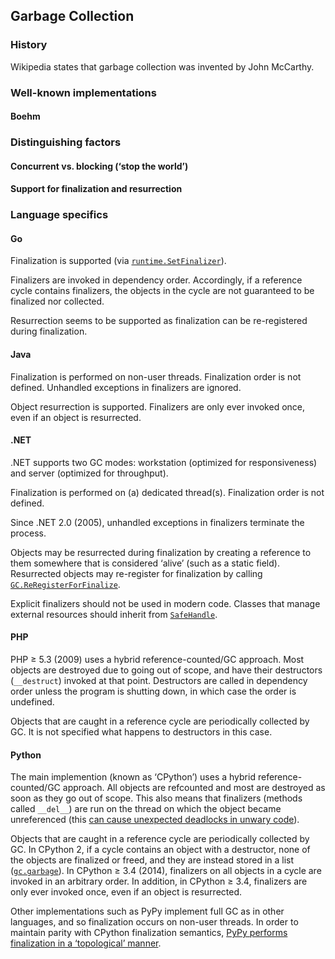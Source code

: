 ## Garbage Collection

### History

Wikipedia states that garbage collection was invented by John McCarthy.

### Well-known implementations

#### Boehm

### Distinguishing factors

#### Concurrent vs. blocking (‘stop the world’)

#### Support for finalization and resurrection

### Language specifics

#### Go

Finalization is supported (via [`runtime.SetFinalizer`](https://golang.org/pkg/runtime/#SetFinalizer)).

Finalizers are invoked in dependency order. Accordingly, if a reference cycle contains finalizers, the objects in the cycle are not guaranteed to be finalized nor collected.

Resurrection seems to be supported as finalization can be re-registered during finalization.

#### Java

Finalization is performed on non-user threads. Finalization order is not defined. Unhandled exceptions in finalizers are ignored.

Object resurrection is supported. Finalizers are only ever invoked once, even if an object is resurrected.

#### .NET

.NET supports two GC modes: workstation (optimized for responsiveness) and server (optimized for throughput). 

Finalization is performed on (a) dedicated thread(s). Finalization order is not defined.

Since .NET 2.0 (2005), unhandled exceptions in finalizers terminate the process.

Objects may be resurrected during finalization by creating a reference to them somewhere that is considered ‘alive’ (such as a static field). Resurrected objects may re-register for finalization by calling [`GC.ReRegisterForFinalize`](https://msdn.microsoft.com/en-us/library/system.gc.reregisterforfinalize.aspx).

Explicit finalizers should not be used in modern code. Classes that manage external resources should inherit from [`SafeHandle`](https://msdn.microsoft.com/en-us/library/system.runtime.interopservices.safehandle.aspx).

#### PHP

PHP ≥ 5.3 (2009) uses a hybrid reference-counted/GC approach. Most objects are destroyed due to going out of scope, and have their destructors (`__destruct`) invoked at that point. Destructors are called in dependency order unless the program is shutting down, in which case the order is undefined.

Objects that are caught in a reference cycle are periodically collected by GC. It is not specified what happens to destructors in this case.

#### Python

The main implemention (known as ‘CPython’) uses a hybrid reference-counted/GC approach. All objects are refcounted and most are destroyed as soon as they go out of scope. This also means that finalizers (methods called `__del__`) are run on the thread on which the object became unreferenced (this [can cause unexpected deadlocks in unwary code](http://carefully.understood.systems/blog-2017-04-19-bounded-log-queue.html)).

Objects that are caught in a reference cycle are periodically collected by GC. In CPython 2, if a cycle contains an object with a destructor, none of the objects are finalized or freed, and they are instead stored in a list ([`gc.garbage`](https://docs.python.org/2/library/gc.html)). In CPython ≥ 3.4 (2014), finalizers on all objects in a cycle are invoked in an arbitrary order. In addition, in CPython ≥ 3.4, finalizers are only ever invoked once, even if an object is resurrected.

Other implementations such as PyPy implement full GC as in other languages, and so finalization occurs on non-user threads. In order to maintain parity with CPython finalization semantics, [PyPy performs finalization in a ‘topological’ manner](https://morepypy.blogspot.com.au/2008/02/python-finalizers-semantics-part-1.html).